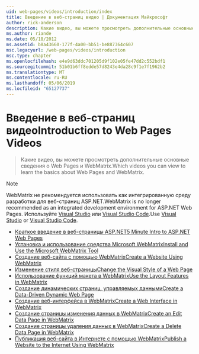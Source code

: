 ```yaml
---
uid: web-pages/videos/introduction/index
title: Введение в веб-страниц видео | Документация Майкрософт
author: rick-anderson
description: Какие видео, вы можете просмотреть дополнительные основные сведения о Web Pages и WebMatrix.
ms.author: riande
ms.date: 05/18/2012
ms.assetid: b8a43660-177f-4a00-bb51-be887364c607
msc.legacyurl: /web-pages/videos/introduction
msc.type: chapter
ms.openlocfilehash: e4e9d63ddc701205d9f102e05fe47dd2c552bdf1
ms.sourcegitcommit: 51b01b6ff8edde57d8243e4da28c9f1e7f1962b2
ms.translationtype: MT
ms.contentlocale: ru-RU
ms.lasthandoff: 05/06/2019
ms.locfileid: "65127737"
---
```

# <a name="introduction-to-web-pages-videos"></a><span data-ttu-id="d9928-103">Введение в веб-страниц видео</span><span class="sxs-lookup"><span data-stu-id="d9928-103">Introduction to Web Pages Videos</span></span>

> <span data-ttu-id="d9928-104">Какие видео, вы можете просмотреть дополнительные основные сведения о Web Pages и WebMatrix.</span><span class="sxs-lookup"><span data-stu-id="d9928-104">Which videos you can view to learn the basics about Web Pages and WebMatrix.</span></span>

> [!NOTE] 
> <span data-ttu-id="d9928-105">WebMatrix не рекомендуется использовать как интегрированную среду разработки для веб-страниц ASP.NET.</span><span class="sxs-lookup"><span data-stu-id="d9928-105">WebMatrix is no longer recommended as an integrated development environment for ASP.NET Web Pages.</span></span> <span data-ttu-id="d9928-106">Используйте [Visual Studio](xref:aspnet/web-pages/overview/getting-started/program-asp-net-web-pages-in-visual-studio) или [Visual Studio Code](https://code.visualstudio.com/).</span><span class="sxs-lookup"><span data-stu-id="d9928-106">Use [Visual Studio](xref:aspnet/web-pages/overview/getting-started/program-asp-net-web-pages-in-visual-studio) or [Visual Studio Code](https://code.visualstudio.com/).</span></span>

- [<span data-ttu-id="d9928-107">Краткое введение в веб-страницы ASP.NET</span><span class="sxs-lookup"><span data-stu-id="d9928-107">5 Minute Intro to ASP.NET Web Pages</span></span>](5-minute-introduction-to-aspnet-web-pages.md)
- [<span data-ttu-id="d9928-108">Установка и использование средства Microsoft WebMatrix</span><span class="sxs-lookup"><span data-stu-id="d9928-108">Install and Use the Microsoft WebMatrix Tool</span></span>](install-and-use-the-microsoft-webmatrix-tool.md)
- [<span data-ttu-id="d9928-109">Создание веб-сайта с помощью WebMatrix</span><span class="sxs-lookup"><span data-stu-id="d9928-109">Create a Website Using WebMatrix</span></span>](create-a-website-using-webmatrix.md)
- [<span data-ttu-id="d9928-110">Изменение стиля веб-страницы</span><span class="sxs-lookup"><span data-stu-id="d9928-110">Change the Visual Style of a Web Page</span></span>](change-the-visual-style-of-a-web-page.md)
- [<span data-ttu-id="d9928-111">Использование функций макета в WebMatrix</span><span class="sxs-lookup"><span data-stu-id="d9928-111">Use the Layout Features in WebMatrix</span></span>](use-the-layout-features-in-webmatrix.md)
- [<span data-ttu-id="d9928-112">Создание динамических страниц, управляемых данными</span><span class="sxs-lookup"><span data-stu-id="d9928-112">Create a Data-Driven Dynamic Web Page</span></span>](create-a-data-driven-dynamic-web-page.md)
- [<span data-ttu-id="d9928-113">Создание веб-интерфейса в WebMatrix</span><span class="sxs-lookup"><span data-stu-id="d9928-113">Create a Web Interface in WebMatrix</span></span>](create-a-web-interface-in-webmatrix.md)
- [<span data-ttu-id="d9928-114">Создание страницы изменения данных в WebMatrix</span><span class="sxs-lookup"><span data-stu-id="d9928-114">Create an Edit Data Page in WebMatrix</span></span>](create-an-edit-data-page-in-webmatrix.md)
- [<span data-ttu-id="d9928-115">Создание страницы удаления данных в WebMatrix</span><span class="sxs-lookup"><span data-stu-id="d9928-115">Create a Delete Data Page in WebMatrix</span></span>](create-a-delete-data-page-in-webmatrix.md)
- [<span data-ttu-id="d9928-116">Публикация веб-сайта в Интернете с помощью WebMatrix</span><span class="sxs-lookup"><span data-stu-id="d9928-116">Publish a Website to the Internet Using WebMatrix</span></span>](publish-a-website-to-the-internet-using-webmatrix.md)
